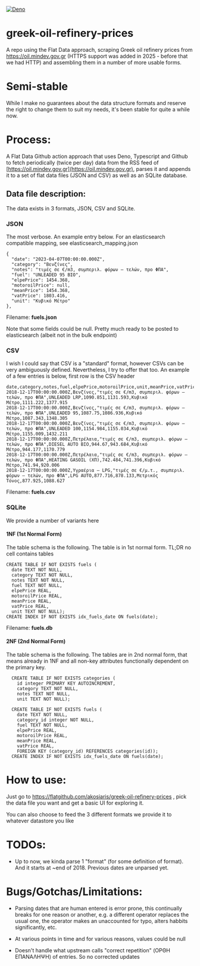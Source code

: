 [![Deno](https://github.com/akosiaris/greek-oil-refinery-prices/actions/workflows/deno.yml/badge.svg)](https://github.com/akosiaris/greek-oil-refinery-prices/actions/workflows/deno.yml)

# greek-oil-refinery-prices

A repo using the Flat Data approach, scraping Greek oil refinery prices from
https://oil.mindev.gov.gr (HTTPS support was added in 2025 - before that we had HTTP) 
and assembling them in a number of more usable forms.

# Semi-stable

While I make no guarantees about the data structure formats and reserve the
right to change them to suit my needs, it's been stable for quite a while now.

# Process:

A Flat Data Github action approach that uses Deno, Typescript and Github to
fetch periodically (twice per day) data from the RSS feed of
[https://oil.mindev.gov.gr](https://oil.mindev.gov.gr), parses it and appends it
to a set of flat data files (JSON and CSV) as well as an SQLite database.

## Data file description:

The data exists in 3 formats, JSON, CSV and SQLite.

### JSON

The most verbose. An example entry below. For an elasticsearch compatible mapping, see
elasticsearch_mapping.json

```
{
  "date": "2023-04-07T00:00:00.000Z",
  "category": "Βενζίνες",
  "notes": "τιμές σε €/m3, συμπεριλ. φόρων – τελών, προ ΦΠΑ",
  "fuel": "UNLEADED 95 BIO",
  "elpePrice": 1454.368,
  "motoroilPrice": null,
  "meanPrice": 1454.368,
  "vatPrice": 1803.416,
  "unit": "Κυβικό Μέτρο"
},
```

Filename: **fuels.json**

Note that some fields could be null. Pretty much ready to be posted to
elasticsearch (albeit not in the bulk endpoint)

### CSV

I wish I could say that CSV is a "standard" format, however CSVs can be very ambiguously defined. Nevertheless, I try to offer that too.
An example of a few entries is below, first row is the CSV header

```
date,category,notes,fuel,elpePrice,motoroilPrice,unit,meanPrice,vatPrice
2018-12-17T00:00:00.000Z,Βενζίνες,"τιμές σε €/m3, συμπεριλ. φόρων – τελών, προ ΦΠΑ",UNLEADED LRP,1090.851,1131.593,Κυβικό Μέτρο,1111.222,1377.915
2018-12-17T00:00:00.000Z,Βενζίνες,"τιμές σε €/m3, συμπεριλ. φόρων – τελών, προ ΦΠΑ",UNLEADED 95,1087.75,1086.936,Κυβικό Μέτρο,1087.343,1348.305
2018-12-17T00:00:00.000Z,Βενζίνες,"τιμές σε €/m3, συμπεριλ. φόρων – τελών, προ ΦΠΑ",UNLEADED 100,1154.984,1155.034,Κυβικό Μέτρο,1155.009,1432.211
2018-12-17T00:00:00.000Z,Πετρέλαια,"τιμές σε €/m3, συμπεριλ. φόρων – τελών, προ ΦΠΑ",DIΕSEL AUTO BIO,944.67,943.684,Κυβικό Μέτρο,944.177,1170.779
2018-12-17T00:00:00.000Z,Πετρέλαια,"τιμές σε €/m3, συμπεριλ. φόρων – τελών, προ ΦΠΑ",HEATING GASOIL (ΧΠ),742.484,741.396,Κυβικό Μέτρο,741.94,920.006
2018-12-17T00:00:00.000Z,Υγραέρια – LPG,"τιμές σε €/μ.τ., συμπεριλ. φόρων – τελών, προ ΦΠΑ",LPG AUTO,877.716,878.133,Μετρικός Τόνος,877.925,1088.627
```

Filename: **fuels.csv**

### SQLite

We provide a number of variants here

#### 1NF (1st Normal Form)

The table schema is the following.
The table is in 1st normal form. TL;DR no cell contains tables

```
CREATE TABLE IF NOT EXISTS fuels (
  date TEXT NOT NULL,
  category TEXT NOT NULL,
  notes TEXT NOT NULL,
  fuel TEXT NOT NULL,
  elpePrice REAL,
  motoroilPrice REAL,
  meanPrice REAL,
  vatPrice REAL,
  unit TEXT NOT NULL);
CREATE INDEX IF NOT EXISTS idx_fuels_date ON fuels(date);
```

Filename: **fuels.db**

#### 2NF (2nd Normal Form)

The table schema is the following.
The tables are in 2nd normal form, that means already in 1NF and all non-key attributes functionally dependent on the primary key.

```
  CREATE TABLE IF NOT EXISTS categories (
    id integer PRIMARY KEY AUTOINCREMENT,
    category TEXT NOT NULL,
    notes TEXT NOT NULL,
    unit TEXT NOT NULL);

  CREATE TABLE IF NOT EXISTS fuels (
    date TEXT NOT NULL,
    category_id integer NOT NULL,
    fuel TEXT NOT NULL,
    elpePrice REAL,
    motoroilPrice REAL,
    meanPrice REAL,
    vatPrice REAL,
    FOREIGN KEY (category_id) REFERENCES categories(id));
  CREATE INDEX IF NOT EXISTS idx_fuels_date ON fuels(date);
```

# How to use:

Just go to https://flatgithub.com/akosiaris/greek-oil-refinery-prices , pick the
data file you want and get a basic UI for exploring it.

You can also choose to feed the 3 different formats we provide it to whatever datastore you like

# TODOs:

- Up to now, we kinda parse 1 "format" (for some definition of format). And it
  starts at ~end of 2018. Previous dates are unparsed yet.

# Bugs/Gotchas/Limitations:

- Parsing dates that are human entered is error prone, this continually breaks
  for one reason or another, e.g. a different operator replaces the usual one,
  the operator makes an unaccounted for typo, alters habbits significantly, etc.

- At various points in time and for various reasons, values could be null

- Doesn't handle what upstream calls "correct repetition" (ΟΡΘΗ ΕΠΑΝΑΛΗΨΗ) of
  entries. So no corrected updates
